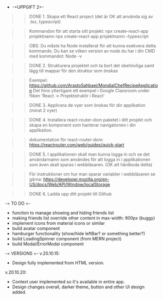 - -=UPPGIFT 2=-

> > DONE 1. Skapa ett React project (det är OK att använda sig av .tsx, typescript)

> > Kommandon för att starta sitt projekt:
> > npx create-react-app projektnamn
> > npx create-react-app projektnamn –typescript

> > OBS: Du måste ha Node installerat för att kunna exekvera detta kommando.
> > Du kan se vilken version av node du har i din CMD med kommandot: Node -v

> > DONE 2. Strukturera projektet och ta bort det obehövliga samt lägg till mappar för den struktur som önskas

> > Exempel: https://github.com/ArastoSahbaei/MondialChefRecipeApplication
> > Det fnns ytterligare ett exempel i Google Classroom under fliken ’React -> Projektstruktir i React’

> > DONE 3. Applicera de vyer som önskas för din applikation (minst 2 vyer)

> > DONE 4. Installera react-router-dom paketet i ditt projekt och skapa en komponent som hanterar navigationen i din applikation.

> > dokumentation för react-router-dom: https://reactrouter.com/web/guides/quick-start

> > DONE 5. I applikationen skall man kunna logga in och se det användarnamn som användes för att logga in i applikationen som även skall sparas i webbläsaren. (OK att hårdkoda detta)

> > För instruktioner om hur man sparar variabler i webbläsaren se gärna:
> > https://developer.mozilla.org/en-US/docs/Web/API/Window/localStorage

> > DONE 6. Ladda upp ditt projekt till Github

-= TO DO =-

- function to manage showing and hiding friends list
- making friends list override other content in max-width: 900px (buggy)
- implement icons from material icons or similar
- build avatar component
- hamburger functionality (show/hide leftBar? or something better?)
- build LoadingSpinner component (from MERN project)
- build Modal/ErrorModal component

-= VERSIONS =-
v.20.10.15:

- Design fully implemented from HTML version.

v.20.10.20:

- Context user implemented so it's available in entire app.
- Design changes overall, darker theme, button and other UI design added.
